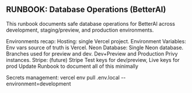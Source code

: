 ## RUNBOOK: Database Operations (BetterAI)

This runbook documents safe database operations for BetterAI across development, staging/preview, and production environments.


Environments recap:
Hosting: single Vercel project. 
Environment Variables: Env vars source of truth is Vercel.
Neon Database: Single Neon database. Branches used for preview and dev.
Dev+Preview and Production Privy instances.
Stripe: (future) Stripe Test keys for dev/preview, Live keys for prod
Update Runbook to document all of this minimally

Secrets management:
vercel env pull .env.local --environment=development